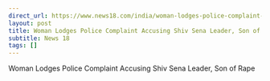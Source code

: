 ```yaml
---
direct_url: https://www.news18.com/india/woman-lodges-police-complaint-accusing-shiv-sena-leader-son-of-rape-8792737.html
layout: post
title: Woman Lodges Police Complaint Accusing Shiv Sena Leader, Son of Rape
subtitle: News 18
tags: []
---
```


Woman Lodges Police Complaint Accusing Shiv Sena Leader, Son of Rape

